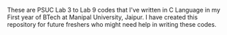 These are PSUC Lab 3 to Lab 9 codes that I've written in C Language in my First year of BTech at Manipal University, Jaipur. 
I have created this repository for future freshers who might need help in writing these codes. 
